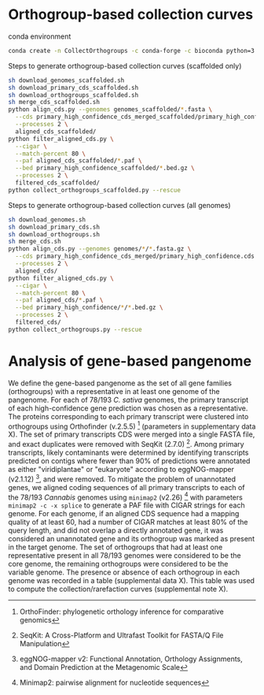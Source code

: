 # Orthogroup-based collection curves

conda environment
```sh
conda create -n CollectOrthogroups -c conda-forge -c bioconda python=3.10 awscli biopython cigar minimap2 pyarrow pandas seaborn seqkit tabix pyfaidx pybedtools
```

Steps to generate orthogroup-based collection curves (scaffolded only)
```sh
sh download_genomes_scaffolded.sh
sh download_primary_cds_scaffolded.sh
sh download_orthogroups_scaffolded.sh
sh merge_cds_scaffolded.sh
python align_cds.py --genomes genomes_scaffolded/*.fasta \
  --cds primary_high_confidence_cds_merged_scaffolded/primary_high_confidence.cds.fasta.gz \
  --processes 2 \
  aligned_cds_scaffolded/
python filter_aligned_cds.py \
  --cigar \
  --match-percent 80 \
  --paf aligned_cds_scaffolded/*.paf \
  --bed primary_high_confidence_scaffolded/*.bed.gz \
  --processes 2 \
  filtered_cds_scaffolded/
python collect_orthogroups_scaffolded.py --rescue
```

Steps to generate orthogroup-based collection curves (all genomes)
```sh
sh download_genomes.sh
sh download_primary_cds.sh
sh download_orthogroups.sh
sh merge_cds.sh
python align_cds.py --genomes genomes/*/*.fasta.gz \
  --cds primary_high_confidence_cds_merged/primary_high_confidence.cds.fasta.gz \
  --processes 2 \
  aligned_cds/
python filter_aligned_cds.py \
  --cigar \
  --match-percent 80 \
  --paf aligned_cds/*.paf \
  --bed primary_high_confidence/*/*.bed.gz \
  --processes 2 \
  filtered_cds/
python collect_orthogroups.py --rescue
```

# Analysis of gene-based pangenome
We define the gene-based pangenome as the set of all gene families (orthogroups) with a representative in at least one genome of the pangenome. For each of 78/193 _C. sativa_ genomes, the primary transcript of each high-confidence gene prediction was chosen as a representative. The proteins corresponding to each primary transcript were clustered into orthogroups using Orthofinder (v.2.5.5) [^1] (parameters in supplementary data X). The set of primary transcripts CDS were merged into a single FASTA file, and exact duplicates were removed with SeqKit (2.7.0) [^2]. Among primary transcripts, likely contaminants were determined by identifying transcripts predicted on contigs where fewer than 90% of predictions were annotated as either "viridiplantae" or "eukaryote" according to eggNOG-mapper (v2.1.12) [^3], and were removed. To mitigate the problem of unannotated genes, we aligned coding sequences of all primary transcripts to each of the 78/193 _Cannabis_ genomes using `minimap2` (v2.26) [^4] with parameters `minimap2 -c -x splice` to generate a PAF file with CIGAR strings for each genome. For each genome, if an aligned CDS sequence had a mapping quality of at least 60, had a number of CIGAR matches at least 80% of the query length, and did not overlap a directly annotated gene, it was considered an unannotated gene and its orthogroup was marked as present in the target genome. The set of orthogroups that had at least one representative present in all 78/193 genomes were considered to be the core genome, the remaining orthogroups were considered to be the variable genome. The presence or absence of each orthogroup in each genome was recorded in a table (supplemental data X). This table was used to compute the collection/rarefaction curves (supplemental note X).

[^1]: OrthoFinder: phylogenetic orthology inference for comparative genomics
[^2]: SeqKit: A Cross-Platform and Ultrafast Toolkit for FASTA/Q File Manipulation
[^3]: eggNOG-mapper v2: Functional Annotation, Orthology Assignments, and Domain Prediction at the Metagenomic Scale 
[^4]: Minimap2: pairwise alignment for nucleotide sequences
